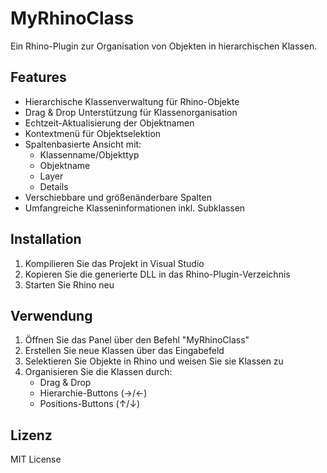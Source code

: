 # MyRhinoClass

Ein Rhino-Plugin zur Organisation von Objekten in hierarchischen Klassen.

## Features

- Hierarchische Klassenverwaltung für Rhino-Objekte
- Drag & Drop Unterstützung für Klassenorganisation
- Echtzeit-Aktualisierung der Objektnamen
- Kontextmenü für Objektselektion
- Spaltenbasierte Ansicht mit:
  - Klassenname/Objekttyp
  - Objektname
  - Layer
  - Details
- Verschiebbare und größenänderbare Spalten
- Umfangreiche Klasseninformationen inkl. Subklassen

## Installation

1. Kompilieren Sie das Projekt in Visual Studio
2. Kopieren Sie die generierte DLL in das Rhino-Plugin-Verzeichnis
3. Starten Sie Rhino neu

## Verwendung

1. Öffnen Sie das Panel über den Befehl "MyRhinoClass"
2. Erstellen Sie neue Klassen über das Eingabefeld
3. Selektieren Sie Objekte in Rhino und weisen Sie sie Klassen zu
4. Organisieren Sie die Klassen durch:
   - Drag & Drop
   - Hierarchie-Buttons (→/←)
   - Positions-Buttons (↑/↓)

## Lizenz

MIT License